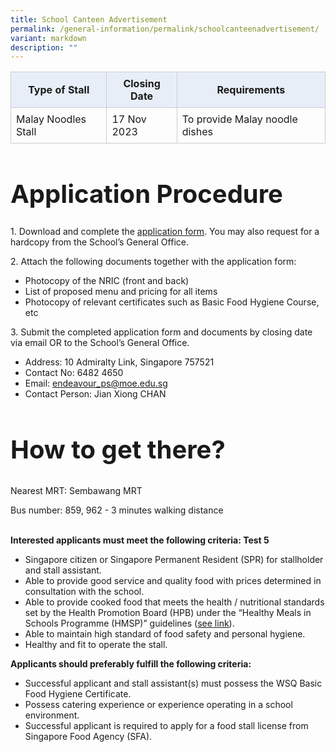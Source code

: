 ```yaml
---
title: School Canteen Advertisement
permalink: /general-information/permalink/schoolcanteenadvertisement/
variant: markdown
description: ""
---
```

<table style="border-collapse: collapse; width: 100%;">
    <tbody><tr>
        <th style="border: 1px solid #ccc; padding: 8px; background-color: #E8EEF8;">Type of Stall</th>
        <th style="border: 1px solid #ccc; padding: 8px; background-color: #E8EEF8;">Closing Date</th>
        <th style="border: 1px solid #ccc; padding: 8px; background-color: #E8EEF8;">Requirements</th>
    </tr>
    <tr>
        <td style="border: 1px solid #ccc; padding: 8px;">Malay Noodles Stall</td>
        <td style="border: 1px solid #ccc; padding: 8px;">17 Nov 2023</td>
        <td style="border: 1px solid #ccc; padding: 8px;">To provide Malay noodle dishes</td>
    </tr>
</tbody></table>

<h1 style="font-size: 40px;">Application Procedure</h1>
<p>
		1. Download and complete the <a download="" href="application_form.pdf">application form</a>. You may also request for a hardcopy from the School’s General Office.
</p>
<p>
		2. Attach the following documents together with the application form:
		</p><ul>
				<li>Photocopy of the NRIC (front and back)</li>
				<li>List of proposed menu and pricing for all items</li>
				<li>Photocopy of relevant certificates such as Basic Food Hygiene Course, etc</li>
		</ul>
<p></p>
<p>
		3. Submit the completed application form and documents by closing date via email OR to the School’s General Office.
		</p><ul>
				<li>Address: 10 Admiralty Link, Singapore 757521</li>
				<li>Contact No: 6482 4650</li>
				<li>Email: <a href="mailto:endeavour_ps@moe.edu.sg">endeavour_ps@moe.edu.sg</a></li>
				<li>Contact Person: Jian Xiong CHAN</li>
		</ul>
<p></p>
<h2 style="font-size: 40px;">How to get there?</h2>
<p>Nearest MRT: Sembawang MRT </p>
<p>Bus number: 859, 962 - 3 minutes walking distance</p><br>
<strong>Interested applicants must meet the following criteria: Test 5</strong>
<ul>
		<li>Singapore citizen or Singapore Permanent Resident (SPR) for stallholder and stall assistant.</li>
		<li>Able to provide good service and quality food with prices determined in consultation with the school.</li>
		<li>Able to provide cooked food that meets the health / nutritional standards set by the Health Promotion Board (HPB) under the “Healthy Meals in Schools Programme (HMSP)” guidelines (<a href="https://www.hpb.gov.sg/schools/school-programmes/healthy-meals-in-schools-programme">see link</a>).</li>
		<li>Able to maintain high standard of food safety and personal hygiene.</li>
		<li>Healthy and fit to operate the stall.</li>
</ul>
<strong>Applicants should preferably fulfill the following criteria:</strong>
<ul>
		<li>Successful applicant and stall assistant(s) must possess the WSQ Basic Food Hygiene Certificate.</li>
		<li>Possess catering experience or experience operating in a school environment.</li>
		<li>Successful applicant is required to apply for a food stall license from Singapore Food Agency (SFA).</li>
</ul>